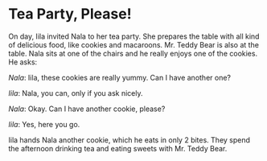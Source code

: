 # Tea Party, Please!

On day, Iila invited Nala to her tea party. She prepares the table with all kind
of delicious food, like cookies and macaroons. Mr. Teddy Bear is also at the
table. Nala sits at one of the chairs and he really enjoys one of the cookies. He
asks:

_Nala_: Iila, these cookies are really yummy. Can I have another one?

_Iila_: Nala, you can, only if you ask nicely.

_Nala_: Okay. Can I have another cookie, please?

_Iila_: Yes, here you go.

Iila hands Nala another cookie, which he eats in only 2 bites. They spend the
afternoon drinking tea and eating sweets with Mr. Teddy Bear.
